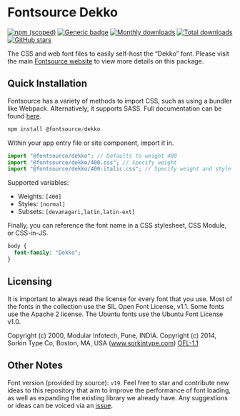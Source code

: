 # Fontsource Dekko

[![npm (scoped)](https://img.shields.io/npm/v/@fontsource/dekko?color=brightgreen)](https://www.npmjs.com/package/@fontsource/dekko) [![Generic badge](https://img.shields.io/badge/fontsource-passing-brightgreen)](https://github.com/fontsource/fontsource) [![Monthly downloads](https://badgen.net/npm/dm/@fontsource/dekko)](https://github.com/fontsource/fontsource) [![Total downloads](https://badgen.net/npm/dt/@fontsource/dekko)](https://github.com/fontsource/fontsource) [![GitHub stars](https://img.shields.io/github/stars/fontsource/fontsource.svg?style=social&label=Star)](https://github.com/fontsource/fontsource/stargazers)

The CSS and web font files to easily self-host the “Dekko” font. Please visit the main [Fontsource website](https://fontsource.org/fonts/dekko) to view more details on this package.

## Quick Installation

Fontsource has a variety of methods to import CSS, such as using a bundler like Webpack. Alternatively, it supports SASS. Full documentation can be found [here](https://fontsource.org/docs/getting-started/introduction).

```javascript
npm install @fontsource/dekko
```

Within your app entry file or site component, import it in.

```javascript
import "@fontsource/dekko"; // Defaults to weight 400
import "@fontsource/dekko/400.css"; // Specify weight
import "@fontsource/dekko/400-italic.css"; // Specify weight and style

```

Supported variables:
- Weights: `[400]`
- Styles: `[normal]`
- Subsets: `[devanagari,latin,latin-ext]`

Finally, you can reference the font name in a CSS stylesheet, CSS Module, or CSS-in-JS.

```css
body {
  font-family: "Dekko";
}
```

## Licensing
It is important to always read the license for every font that you use.
Most of the fonts in the collection use the SIL Open Font License, v1.1. Some fonts use the Apache 2 license. The Ubuntu fonts use the Ubuntu Font License v1.0.

Copyright (c) 2000, Modular Infotech, Pune, INDIA. Copyright (c) 2014, Sorkin Type Co, Boston, MA, USA (www.sorkintype.com)
[OFL-1.1](http://scripts.sil.org/OFL)

## Other Notes
Font version (provided by source): `v19`.
Feel free to star and contribute new ideas to this repository that aim to improve the performance of font loading, as well as expanding the existing library we already have. Any suggestions or ideas can be voiced via an [issue](https://github.com/fontsource/fontsource/issues).
